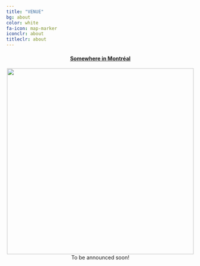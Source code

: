 ```yaml
---
title: "VENUE"
bg: about
color: white
fa-icon: map-marker
iconclr: about
titleclr: about
---
```



<center><a href="https://www.sutd.edu.sg/"><h4>Somewhere in Montréal</h4></a></center>

<center><img style="width:500px;" src="https://media.timeout.com/images/105705909/image.jpg"></center>

<center>To be announced soon!</center>

<!-- <p style ="text-align:center;">SUTD's Jackie Chan Pavillion II<br><a href="https://ezymri-nerdfest.sciencesconf.org/resource/page/id/4"> <br> 8 Somapah Rd, Singapore 487372 </a></p>

<center><img style="width:300px;" src="https://media.tenor.com/ffTkx4iTcIUAAAAM/jackie-chan-approve-ok.gif"></center>

<center><p> 👉 Some interesting facts about <a href="https://icmrm2023.sciencesconf.org/resource/page/id/2" target="_blank" style="color:yellow;text-decoration:underline;">this building</a> donated by famous 🎬⭐️ Jackie Chan!</p></center>
<center>
<iframe src="https://www.google.com/maps/embed?pb=!1m18!1m12!1m3!1d997.180753874082!2d103.96256474778058!3d1.3425748603269048!2m3!1f0!2f0!3f0!3m2!1i1024!2i768!4f13.1!3m3!1m2!1s0x31da3d4824f5fb4d%3A0x3d0f955e9be45f3a!2sSUTD&#39;s%20Jackie%20Chan%20Pavilion%20II!5e0!3m2!1sen!2sie!4v1707648062222!5m2!1sen!2sie" width="600" height="450" style="border:0;" allowfullscreen="" loading="lazy" referrerpolicy="no-referrer-when-downgrade"></iframe>
</center> -->
<!-- <button class="accordion" onclick="collapsable()">Program at a glance (click to expand)</button>



<div class="panel">
  <p>To be published.</p>
</div> -->


